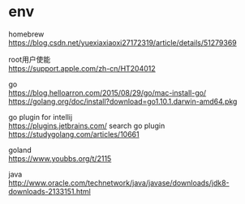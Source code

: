 # env

homebrew  
https://blog.csdn.net/yuexiaxiaoxi27172319/article/details/51279369  

root用户使能  
https://support.apple.com/zh-cn/HT204012  

go  
https://blog.helloarron.com/2015/08/29/go/mac-install-go/  
https://golang.org/doc/install?download=go1.10.1.darwin-amd64.pkg  

go plugin for intellij  
https://plugins.jetbrains.com/ search go plugin  
https://studygolang.com/articles/10661  

goland  
https://www.youbbs.org/t/2115  

java  
http://www.oracle.com/technetwork/java/javase/downloads/jdk8-downloads-2133151.html  
